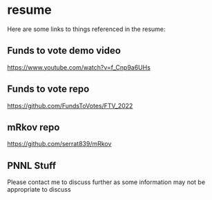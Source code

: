 # resume
Here are some links to things referenced in the resume:

## Funds to vote demo video
https://www.youtube.com/watch?v=f_Cnp9a6UHs

## Funds to vote repo
https://github.com/FundsToVotes/FTV_2022

## mRkov repo
https://github.com/serrat839/mRkov

## PNNL Stuff
Please contact me to discuss further as some information may not be appropriate to discuss
